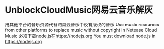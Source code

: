 # UnblockCloudMusic网易云音乐解灰
用其他平台的音乐资源代替网易云音乐中没有版权的音乐
Use music resources from other platforms to replace music without copyright in Netease Cloud Music
必须下载node.js在https://nodejs.org
You must download node.js in https://nodejs.org
